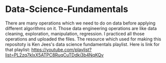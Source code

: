 # Data-Science-Fundamentals

There are many operations which we need to do on data before applying different algorithms on it. Those data engineering operations are like data cleaning, exploration, manipulation, regression. I practiced all those operations and uploaded the files. The resource which used for making this repositoty is Ken Jees's data science fundamentals playlist. Here is link for that playlist: https://youtube.com/playlist?list=PL2zq7klxX5ATPC8RuqCuTDdki3b4NqKQv
